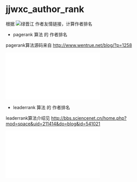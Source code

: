 jjwxc_author_rank
=================
根据 ![绿晋江](http://www.jjwxc.net) 作者友情链接，计算作者排名

* pagerank 算法 的 作者排名

pagerank算法源码来自 http://www.wentrue.net/blog/?p=1258

![查看pagerank作者排名](author_leaderrank_view.md)

* leaderrank 算法 的 作者排名

leaderrank算法介绍见 http://bbs.sciencenet.cn/home.php?mod=space&uid=211414&do=blog&id=541021

![查看leaderrank作者排名](author_leaderrank_view.md)
